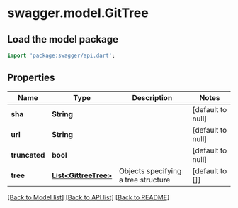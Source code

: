 # swagger.model.GitTree

## Load the model package
```dart
import 'package:swagger/api.dart';
```

## Properties
Name | Type | Description | Notes
------------ | ------------- | ------------- | -------------
**sha** | **String** |  | [default to null]
**url** | **String** |  | [default to null]
**truncated** | **bool** |  | [default to null]
**tree** | [**List&lt;GittreeTree&gt;**](GittreeTree.md) | Objects specifying a tree structure | [default to []]

[[Back to Model list]](../README.md#documentation-for-models) [[Back to API list]](../README.md#documentation-for-api-endpoints) [[Back to README]](../README.md)

